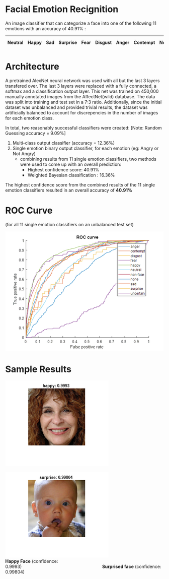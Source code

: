 # Facial Emotion Recignition

An image classifier that can categorize a face into one of the following 11 emotions with an accuracy of 40.91% :

| Neutral | Happy | Sad | Surprise | Fear | Disgust | Anger | Contempt | None | Uncertain | Non-Face |
|---|---|---|---|---|---|---|---|---|---|---|

# Architecture

A pretrained AlexNet neural network was used with all but the last 3 layers transfered over. The last 3 layers were replaced with a fully connected, a softmax and a classification output layer. This net was trained on 450,000 manually annotated images from the AffectNet(wild) database. The data was split into training and test set in a 7:3 ratio. Additionally, since the initial dataset was unbalanced and provided trivial results, the dataset was artificially balanced to account for discrepencies in the number of images for each emotion class.

In total, two reasonably successful classifiers were created:   [Note: Random Guessing accuracy = 9.09%]
1. Multi-class output classifier (accuracy = 12.36%)
2. Single emotion binary output classifier, for each emotion (eg: Angry or Not Angry)
    * combining results from 11 single emotion classifiers, two methods were used to come up with an overall prediction:
      * Highest confidence score: 40.91% 
      * Weighted Bayesian classification : 16.36% 

The highest confidence score from the combined results of the 11 single emotion classifiers resulted in an overall accuracy of **40.91%**

# ROC Curve </br> 
(for all 11 single emotion classifiers on an unbalanced test set)

![alt text](/sample%20results/roc.png "ROC Curve for all 11 single emotion classifiers on an unbalanced test set")

# Sample Results

![alt text](/sample%20results/happy.png "Happy face - confidence: 0.9993")&nbsp;&nbsp;&nbsp;&nbsp;&nbsp;&nbsp;&nbsp;&nbsp;&nbsp;&nbsp;&nbsp;&nbsp;&nbsp;&nbsp;&nbsp;&nbsp;&nbsp;&nbsp;&nbsp;&nbsp;&nbsp;&nbsp;&nbsp;&nbsp;&nbsp;&nbsp;&nbsp;&nbsp;&nbsp;&nbsp;&nbsp;&nbsp;&nbsp;&nbsp;&nbsp;&nbsp;&nbsp;&nbsp;&nbsp;&nbsp;&nbsp;&nbsp;&nbsp;&nbsp;&nbsp;&nbsp;&nbsp;&nbsp;&nbsp;&nbsp;&nbsp;&nbsp;&nbsp;&nbsp;&nbsp;&nbsp;&nbsp;&nbsp;&nbsp;&nbsp;&nbsp;&nbsp;&nbsp;&nbsp;&nbsp;![alt text](/sample%20results/surprise.png "Surprised face - confidence: 0.99804")
</br>**Happy Face** (confidence: 0.9993)&nbsp;&nbsp;&nbsp;&nbsp;&nbsp;&nbsp;&nbsp;&nbsp;&nbsp;&nbsp;&nbsp;&nbsp;&nbsp;&nbsp;&nbsp;&nbsp;&nbsp;&nbsp;&nbsp;&nbsp;&nbsp;&nbsp;&nbsp;&nbsp;&nbsp;&nbsp;&nbsp;&nbsp;&nbsp;&nbsp;&nbsp;&nbsp;&nbsp;&nbsp;&nbsp;&nbsp;&nbsp;&nbsp;&nbsp;&nbsp;&nbsp;&nbsp;&nbsp;&nbsp;&nbsp;&nbsp;&nbsp;&nbsp;&nbsp;&nbsp;&nbsp;&nbsp;&nbsp;&nbsp;&nbsp;&nbsp;&nbsp;&nbsp;&nbsp;&nbsp;&nbsp;&nbsp;&nbsp;&nbsp;&nbsp;**Surprised face** (confidence: 0.99804)
